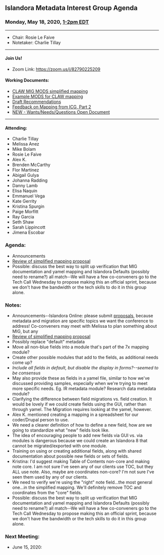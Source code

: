 ## Islandora Metadata Interest Group Agenda
### Monday, May 18, 2020, [1-2pm EDT](http://www.thetimezoneconverter.com/?t=1%20pm&tz=Toronto&)

---
* Chair: Rosie Le Faive
* Notetaker: Charlie Tillay
---

#### Join Us!
* Zoom Link: https://zoom.us/j/82790225209

#### Working Documents:
* [CLAW MIG MODS simplified mapping](https://docs.google.com/spreadsheets/d/18u2qFJ014IIxlVpM3JXfDEFccwBZcoFsjbBGpvL0jJI/edit#gid=0)
* [Example MODS for CLAW mapping](https://docs.google.com/spreadsheets/d/1C2Xie7HUDSgRT5v4ldoJvlNdoXz2GHAPvL3PE3TOKW8/edit#gid=1829081124)
* [Draft Recommendations](https://docs.google.com/document/d/15qSO9YcALtYSqd6CUuGx0t8FwUJ5pPwVPz0PA5rU898/edit#heading=h.f9r6knw0rjvu)
* [Feedback on Mapping from ICG, Part 2](https://docs.google.com/document/d/11OpqMMCXM1TFXgsr4yyTQ_cH9DabnD31p7JnuTRQl28/edit?invite=CMWvruEI&ts=5e66437f)
* [NEW - Wants/Needs/Questions Open Document](https://docs.google.com/document/d/12Kpb6826TNPzzMuyPS0sESa9TLnmljQmeioWbaPeEdA/edit)

---

#### Attending:

* Charlie Tillay
* Melissa Anez
* Mike Bolam
* Rosie Le Faive
* Alex K.
* Brenden McCarthy
* Flor Martinez
* Abigail Gulya
* Johanna Radding
* Danny Lamb
* Elisa Naquin
* Emmanuel Vega
* Kate Gerrity
* Kristina Spurgin
* Paige Morfitt
* Ray Garcia
* Seth Shaw
* Sarah Lippincott
* Jimena Escobar

### Agenda:
* Announcements
* [Review of simplified mapping proposal](https://docs.google.com/spreadsheets/d/1KLmd7bYbYcnfCod1R1odQqf17J4OYAy8EQeRrMBlaGs/edit#gid=849430170)
* Possible: discuss the best way to split up verification that MIG documentation and yamel mapping and Islandora Defaults (possibly need to rename?) all match--We will have a few co-conveners go to the Tech Call Wednesday to propose making this an official sprint, because we don't have the bandwidth or the tech skills to do it in this group alone.



### Notes:
* Announcements--Islandora Online: please submit [proposals](https://islandora.ca/content/islandora-online-topics-and-call-proposals), because metadata and migration are specific topics we want the conference to address! Co-conveners may meet with Melissa to plan something about MIG, but any
* [Review of simplified mapping proposal](https://docs.google.com/spreadsheets/d/1KLmd7bYbYcnfCod1R1odQqf17J4OYAy8EQeRrMBlaGs/edit#gid=849430170)
 * Possibly replace "default" metadata
 * Move all non-blue fields into a module that's part of the 7x mapping module?
 * Create other possible modules that add to the fields, as additional needs come up?
 * *Include all fields in default, but disable the display in forms?--seemed to be consensus*
 * May also provide these as fields in a yamel file, similar to how we've discussed providing samples, especially when we're trying to meet more specific needs. Eg. IR metadata module? Research data metadata module?
 * Clarifying the difference between field migrations vs. field creation. It would be lovely if we could create fields using the GUI, rather than through yamel. The Migration requires looking at the yamel, however.
 * Alex K. mentioned creating a mapping in a spreadsheet for our coder/Drupal person to use.
 * We need a clearer definition of how to define a new field, how are we going to standardize what "new" fields look like.
 * The idea of encouraging people to add new fields via GUI vs. via modules is dangerous because we could create an Islandora 8 that cannot be migrated/exported with one module.
 * Training on using or creating additional fields, along with shared documentation about possible new fields or sets of fields.
 * Kristina: I'd suggest making Table of Contents non-core and making note core. I am not sure I've seen any of our clients use TOC, but they ALL use note. Also, maybe are coordinates non-core? I'm not sure I've seen them used by any of our clients.
 * We need to verify we're using the "right" note field...the most general one...in the simplified mapping. We'll definitely remove TOC and coordinates from the "core" fields.
* Possible: discuss the best way to split up verification that MIG documentation and yamel mapping and Islandora Defaults (possibly need to rename?) all match--We will have a few co-conveners go to the Tech Call Wednesday to propose making this an official sprint, because we don't have the bandwidth or the tech skills to do it in this group alone.
  
### Next Meeting:
* June 15, 2020: 
